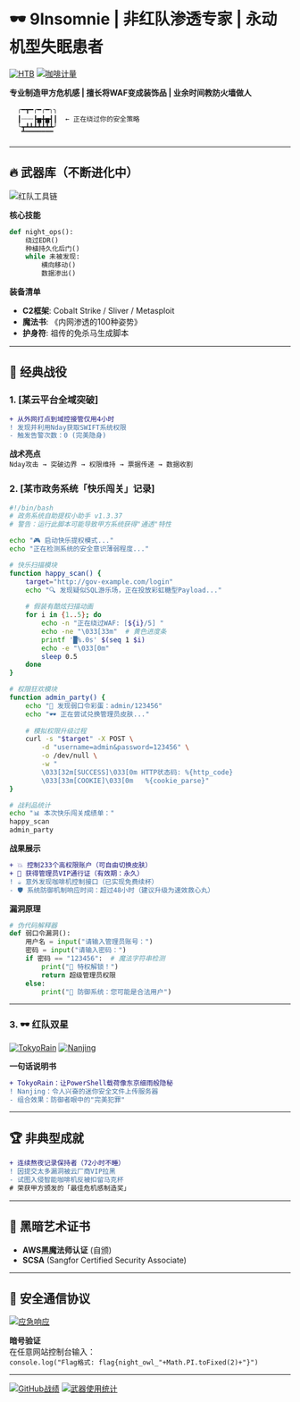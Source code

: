 <!-- 
  ███████╗ ██████╗  ██████╗██╗  ██╗██╗███╗   ██╗███████╗
  ██╔════╝██╔═══██╗██╔════╝██║  ██║██║████╗  ██║██╔════╝
  █████╗  ██║   ██║██║     ███████║██║██╔██╗ ██║█████╗  
  ██╔══╝  ██║   ██║██║     ██╔══██║██║██║╚██╗██║██╔══╝  
  ██║     ╚██████╔╝╚██████╗██║  ██║██║██║ ╚████║███████╗
  ╚═╝      ╚═════╝  ╚═════╝╚═╝  ╚═╝╚═╝╚═╝  ╚═══╝╚══════╝
-->
# 🕶️ 9Insomnie | 非红队渗透专家 | 永动机型失眠患者 

[![HTB](https://img.shields.io/badge/HackTheBox-Machine%20Master-red?logo=Hack%20The%20Box)](https://app.hackthebox.com/profile/1983709)
[![咖啡计量](https://img.shields.io/badge/咖啡因浓度-足以黑进卫星系统-critical)](https://www.youtube.com/watch?v=dQw4w9WgXcQ)

**专业制造甲方危机感 | 擅长将WAF变成装饰品 | 业余时间教防火墙做人**

``` 
  ╭━┳━╭━╭━╮╮
  ┃┈┈┈┣▅╋▅┫┃  ← 正在绕过你的安全策略
  ╰┳┻┻┻┻┻┻┻╯
   ▔▔▔▔▔▔▔▔
```

---

## 🔥 武器库（不断进化中）

![红队工具链](https://skillicons.dev/icons?i=py,bash,powershell,aws,azure,docker,raspberrypi,linux&theme=dark&perline=8)

**核心技能**  
```python
def night_ops():
    绕过EDR()
    种植持久化后门()
    while 未被发现:
        横向移动()
        数据渗出()
```

**装备清单**  
- **C2框架**: Cobalt Strike / Sliver / Metasploit
- **魔法书**: 《内网渗透的100种姿势》
- **护身符**: 祖传的免杀马生成脚本

---

## 🎯 经典战役

### 1. [某云平台全域突破]
```diff
+ 从外网打点到域控接管仅用4小时
! 发现并利用Nday获取SWIFT系统权限
- 触发告警次数：0 (完美隐身)
```
**战术亮点**  
`Nday攻击 → 突破边界 → 权限维持 → 票据传递 → 数据收割`

### 2. [某市政务系统「快乐闯关」记录]
```bash
#!/bin/bash
# 政务系统自助提权小助手 v1.3.37
# 警告：运行此脚本可能导致甲方系统获得"通透"特性

echo "🎮 启动快乐提权模式..."
echo "正在检测系统的安全意识薄弱程度..."

# 快乐扫描模块
function happy_scan() {
    target="http://gov-example.com/login"
    echo "🔍 发现疑似SQL游乐场，正在投放彩虹糖型Payload..."
    
    # 假装有酷炫扫描动画
    for i in {1..5}; do
        echo -n "正在绕过WAF: [${i}/5] "
        echo -ne "\033[33m"  # 黄色进度条
        printf '█%.0s' $(seq 1 $i)
        echo -e "\033[0m"
        sleep 0.5
    done
}

# 权限狂欢模块
function admin_party() {
    echo "🎉 发现弱口令彩蛋：admin/123456"
    echo "🕶️ 正在尝试兑换管理员皮肤..."
    
    # 模拟权限升级过程
    curl -s "$target" -X POST \
        -d "username=admin&password=123456" \
        -o /dev/null \
        -w "
        \033[32m[SUCCESS]\033[0m HTTP状态码: %{http_code}
        \033[33m[COOKIE]\033[0m   %{cookie_parse}"
}

# 战利品统计
echo "📊 本次快乐闯关成绩单："
happy_scan
admin_party
```

**战果展示**  
```diff
+ 💥 控制233个高权限账户（可自由切换皮肤）
+ 🎩 获得管理员VIP通行证（有效期：永久）
! ☕ 意外发现咖啡机控制接口（已实现免费续杯）
- 🛡️ 系统防御机制响应时间：超过48小时（建议升级为速效救心丸）
```

**漏洞原理**  
```python
# 伪代码解释器
def 弱口令漏洞():
    用户名 = input("请输入管理员账号：")
    密码 = input("请输入密码：")
    if 密码 == "123456":  # 魔法字符串检测
        print("🎉 特权解锁！")
        return 超级管理员权限
    else:
        print("🤖 防御系统：您可能是合法用户")
```

---

### 3. 🕶️ 红队双星
[![TokyoRain](https://github-readme-stats.vercel.app/api/pin/?username=9Insomnie&repo=TokyoRain&theme=dark)](https://github.com/9Insomnie/TokyoRain)
[![Nanjing](https://github-readme-stats.vercel.app/api/pin/?username=9Insomnie&repo=Nanjing&theme=dark)](https://github.com/9Insomnie/Nanjing)

**一句话说明书**  
```diff
+ TokyoRain：让PowerShell载荷像东京细雨般隐秘
! Nanjing：令人兴奋的迷你安全文件上传服务器
- 组合效果：防御者眼中的"完美犯罪"
```

---

## 🏆 非典型成就
```diff
+ 连续熬夜记录保持者（72小时不睡）
! 因提交太多漏洞被云厂商VIP拉黑
- 试图入侵智能咖啡机反被扣留马克杯
# 荣获甲方颁发的「最佳危机感制造奖」
```

---

## 📜 黑暗艺术证书
- **AWS黑魔法师认证** (自颁)
- **SCSA** (Sangfor Certified Security Associate)

---

## 📡 安全通信协议
[![应急响应](https://img.shields.io/badge/7x24小时响应-点击召唤-red?style=for-the-badge)](https://t.me/Insomnie7)

**暗号验证**  
在任意网站控制台输入：  
`console.log("Flag格式: flag{night_owl_"+Math.PI.toFixed(2)+"}")`

---

[![GitHub战绩](https://github-readme-stats.vercel.app/api?username=9Insomnie&show_icons=true&theme=merko&count_private=true&include_all_commits=true)](https://github.com/9Insomnie)
[![武器使用统计](https://github-readme-stats.vercel.app/api/top-langs/?username=9Insomnie&layout=compact&theme=vision-friendly-dark&hide=html,css)](https://github.com/9Insomnie)
